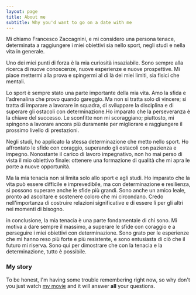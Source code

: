 ```yaml
---
layout: page
title: About me
subtitle: Why you'd want to go on a date with me
---
```


Mi chiamo Francesco Zaccagnini, e mi considero una persona tenace, determinata a raggiungere i miei obiettivi sia nello sport, negli studi e nella vita in generale.

Uno dei miei punti di forza è la mia curiosità insaziabile. Sono sempre alla ricerca di nuove conoscenze, nuove esperienze e nuove prospettive. Mi piace mettermi alla prova e spingermi al di là dei miei limiti, sia fisici che mentali.

Lo sport è sempre stato una parte importante della mia vita. Amo la sfida e l'adrenalina che provo quando gareggio. Ma non si tratta solo di vincere; si tratta di imparare a lavorare in squadra, di sviluppare la disciplina e di superare gli ostacoli con determinazione.Ho imparato che la perseveranza è la chiave del successo. Le sconfitte non mi scoraggiano; piuttosto, mi spingono a lavorare ancora più duramente per migliorare e raggiungere il prossimo livello di prestazioni.

Negli studi, ho applicato la stessa determinazione che metto nello sport. Ho affrontato le sfide con coraggio, superando gli ostacoli con pazienza e impegno. Nonostante il carico di lavoro impegnativo, non ho mai perso di vista il mio obiettivo finale: ottenere una formazione di qualità che mi apra le porte a nuove opportunità.

Ma la mia tenacia non si limita solo allo sport e agli studi. Ho imparato che la vita può essere difficile e imprevedibile, ma con determinazione e resilienza, si possono superare anche le sfide più grandi. Sono anche un amico leale, pronto ad ascoltare e sostenere coloro che mi circondano. Credo nell'importanza di costruire relazioni significative e di essere lì per gli altri nei momenti di bisogno.

in conclusione, la mia tenacia è una parte fondamentale di chi sono. Mi motiva a dare sempre il massimo, a superare le sfide con coraggio e a perseguire i miei obiettivi con determinazione. Sono grato per le esperienze che mi hanno reso più forte e più resistente, e sono entusiasta di ciò che il futuro mi riserva. Sono qui per dimostrare che con la tenacia e la determinazione, tutto è possibile.

### My story

To be honest, I'm having some trouble remembering right now, so why don't you just watch [my movie](https://en.wikipedia.org/wiki/The_Princess_Bride_%28film%29) and it will answer **all** your questions.
